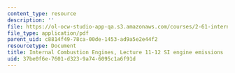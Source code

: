 ```yaml
---
content_type: resource
description: ''
file: https://ol-ocw-studio-app-qa.s3.amazonaws.com/courses/2-61-internal-combustion-engines-spring-2017/37be0f6e7601d3239a746095c1a6f91d_MIT2_61S17_lec11-12.pdf
file_type: application/pdf
parent_uid: c8814f49-78ca-00de-1453-ad9a5e2e44f2
resourcetype: Document
title: Internal Combustion Engines, Lecture 11-12 SI engine emissions
uid: 37be0f6e-7601-d323-9a74-6095c1a6f91d
---
```

